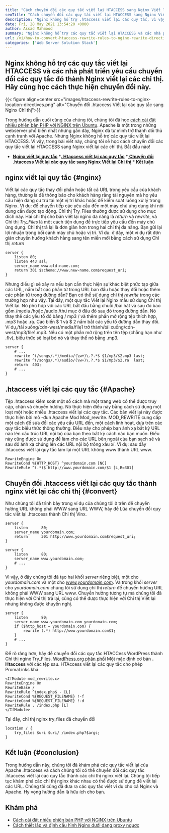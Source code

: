 ```yaml
---
title: "Cách chuyển đổi các quy tắc viết lại HTACCESS sang Nginx Viết lại các chỉ thị" 
seoTitle: "Cách chuyển đổi các quy tắc viết lại HTACCESS sang Nginx Viết lại các chỉ thị" 
description: "Nginx không hỗ trợ .htaccess viết lại các quy tắc, vì vậy các nhà phát triển phải chuyển đổi các quy tắc đó thành nginx viết lại các chỉ thị. Hãy tìm hiểu cách thực hiện chuyển đổi này." 
date: Fri, 28 May 2021 13:54:20 +0000
author: Assad Mahmood
summary: "Nginx không hỗ trợ các quy tắc viết lại HTACCESS và các nhà phát triển yêu cầu chuyển đổi các quy tắc đó thành Nginx viết lại các chỉ thị. Chúng ta hãy học cách thực hiện chuyển đổi này." 
url: /vi/how-to-convert-htaccess-rewrite-rules-to-nginx-rewrite-directives/
categories: ['Web Server Solution Stack']
---
```


## Nginx không hỗ trợ các quy tắc viết lại HTACCESS và các nhà phát triển yêu cầu chuyển đổi các quy tắc đó thành Nginx viết lại các chỉ thị. Hãy cùng học cách thực hiện chuyển đổi này.

{{< figure align=center src="images/htaccess-rewrite-rules-to-nginx-location-directives.png" alt="Chuyển đổi .htaccess Viết lại các quy tắc sang Nginx Chỉ thị">}}

Trong hướng dẫn cuối cùng của chúng tôi, chúng tôi đã học [cách cài đặt nhiều phiên bản PHP với NGINX trên Ubuntu][1]. Apache là một trong những webserver phổ biến nhất nhưng gần đây, Nginx đã tự mình trở thành đối thủ cạnh tranh với Apache. Nhưng Nginx không hỗ trợ các quy tắc viết lại HTACCESS. Vì vậy, trong bài viết này, chúng tôi sẽ học cách chuyển đổi các quy tắc viết lại HTACCESS sang Nginx viết lại các chỉ thị. Bắt đầu nào!
  * **[Nginx viết lại quy tắc][2]**
  *[**. Htaccess viết lại các quy tắc**][3]
  *[ **Chuyển đổi .htaccess Viết lại các quy tắc sang Nginx Viết lại Chỉ thị** ][4]
  *[ **Kết luận** ][5]

## nginx viết lại quy tắc   {#nginx}
Viết lại các quy tắc thay đổi phần hoặc tất cả URL trong yêu cầu của khách hàng, thường là để thông báo cho khách hàng rằng tài nguyên mà họ yêu cầu hiện đang cư trú tại một vị trí khác hoặc để kiểm soát luồng xử lý trong Nginx. Ví dụ: để chuyển tiếp các yêu cầu đến một máy chủ ứng dụng khi nội dung cần được tạo động. Chỉ thị Try_Files thường được sử dụng cho mục đích này.
Hai chỉ thị cho bản viết lại nginx đa năng là _return_ và _rewrite_, và Chỉ thị _Try_Files_ là một cách tiện dụng để trực tiếp yêu cầu đến máy chủ ứng dụng.
Chỉ thị trả lại là đơn giản hơn trong hai chỉ thị đa năng. Bạn gửi lại lợi nhuận trong bối cảnh máy chủ hoặc vị trí.
Ví dụ: ở đây, một ví dụ rất đơn giản chuyển hướng khách hàng sang tên miền mới bằng cách sử dụng Chỉ thị _return_
```
server {
    listen 80;
    listen 443 ssl;
    server_name www.old-name.com;
    return 301 $scheme://www.new-name.com$request_uri;
}
```
Nhưng điều gì sẽ xảy ra nếu bạn cần thực hiện sự khác biệt phức tạp giữa các URL, nắm bắt các phần tử trong URL ban đầu hoặc thay đổi hoặc thêm các phần tử trong đường dẫn? Bạn có thể sử dụng chỉ thị _rewrite_ trong các trường hợp như vậy.
Tại đây, một quy tắc Viết lại Nginx mẫu sử dụng Chỉ thị Viết lại. Nó phù hợp với các URL bắt đầu bằng chuỗi /bài hát và sau đó bao gồm /media /hoặc /audio /thư mục ở đâu đó sau đó trong đường dẫn. Nó thay thế các yếu tố đó bằng / mp3 / và thêm phần mở rộng tệp thích hợp, .mp3 hoặc .ra. Các biến $ 1 và $ 2 nắm bắt các yếu tố đường dẫn thay đổi. Ví dụ,/tải xuống/cdn-west/media/file1 trở thành/tải xuống/cdn-west/mp3/file1.mp3. Nếu có một phần mở rộng trên tên tệp (chẳng hạn như .flv), biểu thức sẽ loại bỏ nó và thay thế nó bằng .mp3.
```
server {
    # ...
    rewrite ^(/songs/.*)/media/(\w+)\.?.*$ $1/mp3/$2.mp3 last;
    rewrite ^(/songs/.*)/audio/(\w+)\.?.*$ $1/mp3/$2.ra  last;
    return  403;
    # ...
}
```

## .htaccess viết lại các quy tắc   {#Apache}
Tệp .htaccess kiểm soát một số cách mà một trang web có thể được truy cập, chặn và chuyển hướng. Nó thực hiện điều này bằng cách sử dụng một loạt một hoặc nhiều .htaccess viết lại các quy tắc. Các bản viết lại này được thực hiện bởi mô -đun Apache Mod Mod_rewrite.
MOD_REWRITE cung cấp một cách để sửa đổi các yêu cầu URL đến, một cách linh hoạt, dựa trên các quy tắc biểu thức thông thường. Điều này cho phép bạn ánh xạ bất kỳ URL nào lên cấu trúc URL nội bộ của bạn theo bất kỳ cách nào bạn muốn. Điều này cũng được sử dụng để làm cho các URL bên ngoài của bạn sạch sẽ và sau đó ánh xạ chúng lên các URL nội bộ trông xấu xí.
Ví dụ: sau đây .htaccess viết lại quy tắc làm lại một URL không www thành URL www.
```
RewriteEngine On
RewriteCond %{HTTP_HOST} ^yourdomain.com [NC]
RewriteRule ^(.*)$ http://www.yourdomain.com/$1 [L,R=301]
```

## Chuyển đổi .htaccess viết lại các quy tắc thành nginx viết lại các chỉ thị   {#convert}
Như chúng tôi đã trình bày trong ví dụ của chúng tôi ở trên để chuyển hướng URL không phải WWW sang URL WWW, hãy để Lừa chuyển đổi quy tắc viết lại .htaccess thành Chỉ thị Vinx.
```
server {
    listen      80;
    server_name yourdomain.com;
    return      301 http://www.yourdomain.com$request_uri;
}
 
server {
    listen      80;
    server_name www.yourdomain.com;
    # ...
}
```
Vì vậy, ở đây chúng tôi đã tạo hai khối _server_ riêng biệt, một cho _yourdomain.com_ và một cho _www.yourdomain.com_. Và trong khối _server_ cho _yourdomain.com_ chúng tôi sử dụng chỉ thị _return_ để chuyển hướng URL không phải WWW sang URL www.
Chuyển hướng tương tự mà chúng tôi đã thực hiện với Chỉ thị trả lại, cũng có thể được thực hiện với Chỉ thị Viết lại nhưng không được khuyến nghị.
```
server {
    listen      80;
    server_name www.yourdomain.com yourdomain.com;
    if ($http_host = yourdomain.com) {
        rewrite (.*) http://www.yourdomain.com$1;
    }
    # ...
}
```
Để rõ ràng hơn, hãy để chuyển đổi các quy tắc HTACCess WordPress thành Chỉ thị nginx Try_Files.
[WordPress.org phân phối][6] Một mặc định cơ bản **. Htaccess** với các tệp sau. HTAccess viết lại các quy tắc cho phép PromaLinks khá:
```
<IfModule mod_rewrite.c>
RewriteEngine On
RewriteBase /
RewriteRule ^index.php$ - [L]
RewriteCond %{REQUEST_FILENAME} !-f
RewriteCond %{REQUEST_FILENAME} !-d
RewriteRule . /index.php [L]
</IfModule>
```
Tại đây, chỉ thị nginx try_files đã chuyển đổi
```
location / {
    try_files $uri $uri/ /index.php?$args;
}
```

## Kết luận   {#conclusion}
Trong hướng dẫn này, chúng tôi đã khám phá các quy tắc viết lại của Apache .htaccess và cách chúng tôi có thể chuyển đổi các quy tắc .htaccess viết lại các quy tắc thành các chỉ thị nginx viết lại. Chúng tôi tiếp tục khám phá các chỉ thị nginx khác nhau có thể được sử dụng để viết lại các URL. Chúng tôi cũng đã đưa ra các quy tắc viết ví dụ cho cả Nginx và Apache. Hy vọng hướng dẫn là hữu ích cho bạn.

## Khám phá
  * [Cách cài đặt nhiều phiên bản PHP với NGINX trên Ubuntu][1]
  * [Cách thiết lập và định cấu hình Nginx dưới dạng proxy ngược][7]

  
[1]: https://blog.containerize.com/web-server-solution-stack/how-to-install-multiple-php-versions-with-nginx-on-ubuntu/
[2]: #nginx
[3]: #apache
[4]: #convert
[5]: #conclusion
[6]: https://codex.wordpress.org/htaccess
[7]: https://blog.containerize.com/web-server-solution-stack/how-to-setup-and-configure-nginx-as-reverse-proxy/
